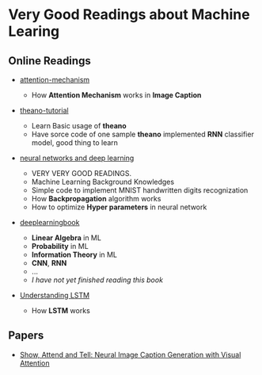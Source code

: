 # Very Good Readings about Machine Learing

## Online Readings
* [attention-mechanism](https://blog.heuritech.com/2016/01/20/attention-mechanism/)
  * How **Attention Mechanism** works in **Image Caption**


* [theano-tutorial](http://www.marekrei.com/blog/theano-tutorial/)
  * Learn Basic usage of **theano**
  * Have sorce code of one sample **theano** implemented **RNN** classifier model, good thing to learn


* [neural networks and deep learning](http://neuralnetworksanddeeplearning.com/)
  * VERY VERY GOOD READINGS.
  * Machine Learning Background Knowledges
  * Simple code to implement MNIST handwritten digits recognization
  * How **Backpropagation** algorithm works
  * How to optimize **Hyper parameters** in neural network


* [deeplearningbook](http://www.deeplearningbook.org/)
  * **Linear Algebra** in ML
  * **Probability** in ML
  * **Information Theory** in ML
  * **CNN**, **RNN**
  * ...
  * *I have not yet finished reading this book*


* [Understanding LSTM](http://colah.github.io/posts/2015-08-Understanding-LSTMs/)
  * How **LSTM** works


## Papers

* [Show, Attend and Tell: Neural Image Caption Generation with Visual Attention](http://kelvinxu.github.io/projects/capgen.html)

